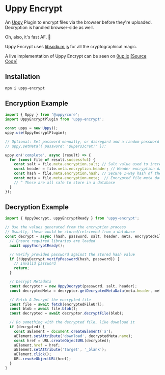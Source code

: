 # Uppy Encrypt

An [Uppy](https://uppy.io/) Plugin to encrypt files via the browser before they're uploaded. Decryption is handled browser-side as well.

Oh, also, it's fast AF. 🚀

Uppy Encrypt uses [libsodium.js](https://github.com/jedisct1/libsodium.js) for all the cryptographical magic.

A live implementation of Uppy Encrypt can be seen on [0up.io](https://0up.io) [[Source Code]](https://github.com/0sumcode/0up)

## Installation

```bash
npm i uppy-encrypt
```

## Encryption Example
```javascript
import { Uppy } from '@uppy/core';
import UppyEncryptPlugin from 'uppy-encrypt';

const uppy = new Uppy();
uppy.use(UppyEncryptPlugin);

// Optional: Set password manually, or disregard and a random password will be auto-generated
// uppy.setMeta({ password: '$upers3cret!' });

uppy.on('complete', async (result) => {
  for (const file of result.successful) {
    const salt = file.meta.encryption.salt; // Salt value used to increase security
    const header = file.meta.encryption.header; // Header encryption data to kick off the decryption process
    const hash = file.meta.encryption.hash; // Secure 1-way hash of the password
    const meta = file.meta.encryption.meta;  // Encrypted file meta data (file name, type)
    // ^ These are all safe to store in a database
  }
});
```

## Decryption Example
```javascript
import { UppyDecrypt, uppyEncryptReady } from 'uppy-encrypt';

// Use the values generated from the encryption process
// Usually, these would be stored/retrieved from a database
const decrypt = async (hash, password, salt, header, meta, encryptedFileUrl) => {
  // Ensure required libraries are loaded
  await uppyEncryptReady();

  // Verify provided password against the stored hash value
  if (!UppyDecrypt.verifyPassword(hash, password)) {
    // Invalid password
    return;
  }

  // Decrypt Metadata
  const decryptor = new UppyDecrypt(password, salt, header);
  const decryptedMeta = decryptor.getDecryptedMetaData(meta.header, meta.data);

  // Fetch & Decrypt the encrypted file
  const file = await fetch(encryptedFileUrl);
  const blob = await file.blob();
  const decrypted = await decryptor.decryptFile(blob);

  // Do something with the decrypted file, like download it
  if (decrypted) {
    const aElement = document.createElement('a');
    aElement.setAttribute('download', decryptedMeta.name);
    const href = URL.createObjectURL(decrypted);
    aElement.href = href;
    aElement.setAttribute('target', '_blank');
    aElement.click();
    URL.revokeObjectURL(href);
  }
}
```
